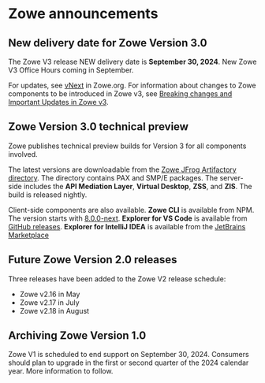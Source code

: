 # Zowe announcements

## New delivery date for Zowe Version 3.0

The Zowe V3 release NEW delivery date is **September 30, 2024**. New Zowe V3 Office Hours coming in September.

For updates, see [vNext](https://www.zowe.org/vnext) in Zowe.org.
For information about changes to Zowe components to be introduced in Zowe v3, see [Breaking changes and Important Updates in Zowe v3](breaking-changes-v3.md).

## Zowe Version 3.0 technical preview

Zowe publishes technical preview builds for Version 3 for all components involved.

The latest versions are downloadable from the [Zowe JFrog Artifactory directory](https://zowe.jfrog.io/zowe/libs-release-local/org/zowe/nightly/v3/). The directory contains PAX and SMP/E packages. The server-side includes the **API Mediation Layer**, **Virtual Desktop**, **ZSS**, and **ZIS**. The build is released nightly.

Client-side components are also available. **Zowe CLI** is available from NPM. The version starts with [8.0.0-next](https://www.npmjs.com/package/@zowe/cli/v/8.0.0-next.202404191414). **Explorer for VS Code** is available from [GitHub releases](https://github.com/zowe/zowe-explorer-vscode/releases). **Explorer for IntelliJ IDEA** is available from the [JetBrains Marketplace](https://plugins.jetbrains.com/plugin/18688-zowe-explorer)

## Future Zowe Version 2.0 releases

Three releases have been added to the Zowe V2 release schedule:

- Zowe v2.16 in May
- Zowe v2.17 in July
- Zowe v2.18 in August

## Archiving Zowe Version 1.0

Zowe V1 is scheduled to end support on September 30, 2024. Consumers should plan to upgrade in the first or second quarter of the 2024 calendar year. More information to follow.

